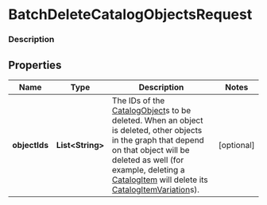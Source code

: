 
# BatchDeleteCatalogObjectsRequest

### Description



## Properties
Name | Type | Description | Notes
------------ | ------------- | ------------- | -------------
**objectIds** | **List&lt;String&gt;** | The IDs of the [CatalogObject](#type-catalogobject)s to be deleted. When an object is deleted, other objects in the graph that depend on that object will be deleted as well (for example, deleting a [CatalogItem](#type-catalogitem) will delete its [CatalogItemVariation](#type-catalogitemvariation)s). |  [optional]



